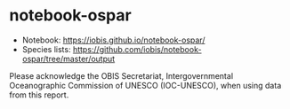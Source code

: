 # notebook-ospar

- Notebook: <https://iobis.github.io/notebook-ospar/>
- Species lists: <https://github.com/iobis/notebook-ospar/tree/master/output>

Please acknowledge the OBIS Secretariat, Intergovernmental Oceanographic Commission of UNESCO (IOC-UNESCO), when using data from this report.

